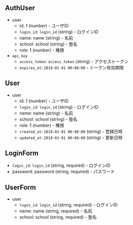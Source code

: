 ## AuthUser
+ user
	+ id: 1 (number) - ユーザID
	+ `login_id`: `login_id` (string) - ログインID
	+ name: name (string) - 名前
	+ school: school (string) - 塾名
	+ role: 1 (number) - 権限
+ `api_key`
	+ `access_token`: `access_token` (string) - アクセストークン
	+ `expires_at`: `2018-01-01 00:00:00` - トークン有効期限

## User
+ user
	+ id: 1 (number) - ユーザID
	+ `login_id`: `login_id` (string) - ログインID
	+ name: name (string) - 名前
	+ school: school (string) - 塾名
	+ role: 1 (number) - 権限
	+ `created_at`: `2018-01-01 00:00:00` (string) - 登録日時
	+ `updated_at`: `2018-01-01 00:00:00` (string) - 更新日時
	
## LoginForm
+ `login_id`: `login_id` (string, required) - ログインID
+ password: password (string, required) - パスワード

## UserForm
+ user
	+ `login_id`: `login_id` (string, required) - ログインID
	+ name: name (string, required) - 名前
	+ school: school (string, required) - 塾名
